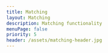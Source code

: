 ```yaml
---
title: Matching
layout: Matching
description: Matching functionality
menuPage: false
priority: 5
header: /assets/matching-header.jpg
---
```



